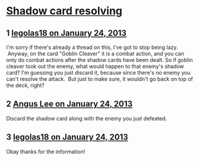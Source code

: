 # [Shadow card resolving](https://community.fantasyflightgames.com/topic/78041-shadow-card-resolving/)

## 1 [legolas18 on January 24, 2013](https://community.fantasyflightgames.com/topic/78041-shadow-card-resolving/?do=findComment&comment=752520)

I'm sorry if there's already a thread on this, I've got to stop being lazy.  Anyway, on the card "Goblin Cleaver" it is a combat action, and you can only do combat actions after the shadow cards have been dealt. So if goblin cleaver took out the enemy, what would happen to that enemy's shadow card? I'm guessing you just discard it, because since there's no enemy you can't resolve the attack.  But just to make sure, it wouldn't go back on top of the deck, right?

## 2 [Angus Lee on January 24, 2013](https://community.fantasyflightgames.com/topic/78041-shadow-card-resolving/?do=findComment&comment=752548)

Discard the shadow card along with the enemy you just defeated.

## 3 [legolas18 on January 24, 2013](https://community.fantasyflightgames.com/topic/78041-shadow-card-resolving/?do=findComment&comment=752675)

Okay thanks for the information!

